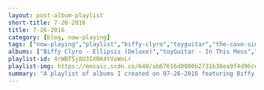 ```yaml
---
layout: post-album-playlist
short-title: 7-26-2016
title: 7-26-2016
category: [blog, now-playing]
tags: ["now-playing","playlist","biffy-clyro","toyguitar","the-cave-singers","debbie-davies","billy-joel","the-wonder-years","chris-walla","band-of-horses","radiohead","converge"]
albums: ["Biffy Clyro - Ellipsis (Deluxe)","toyGuitar - In This Mess","The Cave Singers - Banshee","Debbie Davies - Round Every Corner","Billy Joel - The Stranger (Legacy Edition)","The Wonder Years - No Closer To Heaven","Chris Walla - Tape Loops","Band of Horses - Why Are You OK","Radiohead - A Moon Shaped Pool","Converge - You Fail Me Redux"]
playlist-id: 4rWBT5j8U3IXRK4tVoWoLr
playlist-img: https://mosaic.scdn.co/640/ab67616d0000b2731b38ea9f4d96ce1db5434403ab67616d0000b2733a572055f232572477ea17ecab67616d0000b273963be1c74644d5bdde0af350ab67616d0000b273b8ed0b38dac7a6d47d534799
summary: "A playlist of albums I created on 07-26-2016 featuring Biffy Clyro, toyGuitar, The Cave Singers, Debbie Davies, Billy Joel, The Wonder Years, Chris Walla, Band of Horses, Radiohead, and Converge"
---
```

